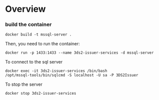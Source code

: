 # Overview
### build the container

```
docker build -t mssql-server .
```

Then, you need to run the container:

```
docker run -p 1433:1433 --name 3ds2-issuer-services -d mssql-server
```

To connect to the sql server

```
docker exec -it 3ds2-issuer-services /bin/bash
/opt/mssql-tools/bin/sqlcmd -S localhost -U sa -P 3DS2Issuer
```

To stop the server 

```
docker stop 3ds2-issuer-services
```
